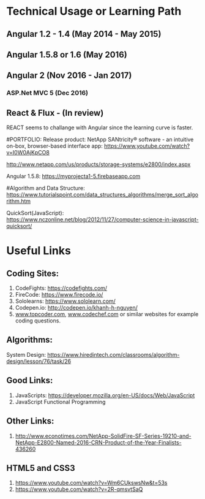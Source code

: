 # Technical Usage or Learning Path
## Angular 1.2 - 1.4 (May 2014 - May 2015)
## Angular 1.5.8 or 1.6 (May 2016)
## Angular 2 (Nov 2016 - Jan 2017)
### ASP.Net MVC 5 (Dec 2016)
## React & Flux - (In review)
 REACT seems to challange with Angular since the learning curve is faster.
 
#PORTFOLIO:
Release product:
 NetApp SANtricity® software - an intuitive on-box, browser-based interface app:
  https://www.youtube.com/watch?v=I0W0AjKpCO8
  
  http://www.netapp.com/us/products/storage-systems/e2800/index.aspx

Angular 1.5.8: https://myprojecta1-5.firebaseapp.com



#Algorithm and Data Structure:
https://www.tutorialspoint.com/data_structures_algorithms/merge_sort_algorithm.htm

QuickSort(JavaScript): https://www.nczonline.net/blog/2012/11/27/computer-science-in-javascript-quicksort/

# Useful Links

## Coding Sites:
 1. CodeFights: https://codefights.com/
 2. FireCode: https://www.firecode.io/
 3. Sololearns: https://www.sololearn.com/
 4. Codepen.io: http://codepen.io/khanh-h-nguyen/
 5.  www.topcoder.com, www.codechef.com or similar websites for example coding questions.
## Algorithms: 
 System Design: https://www.hiredintech.com/classrooms/algorithm-design/lesson/76/task/26
 
## Good Links:
 1. JavaScripts: https://developer.mozilla.org/en-US/docs/Web/JavaScript
 2. JavaScript Functional Programming
 
## Other Links:
 1.   http://www.econotimes.com/NetApp-SolidFire-SF-Series-19210-and-NetApp-E2800-Named-2016-CRN-Product-of-the-Year-Finalists-436260

## HTML5 and CSS3
1. https://www.youtube.com/watch?v=Wm6CUkswsNw&t=53s
2. https://www.youtube.com/watch?v=2R-qmsvtSaQ
 
